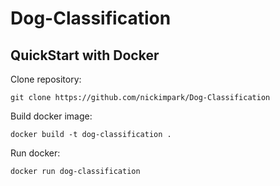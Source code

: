 # Dog-Classification

## QuickStart with Docker

Clone repository:
```
git clone https://github.com/nickimpark/Dog-Classification
```
Build docker image:
```
docker build -t dog-classification .
```
Run docker:
```
docker run dog-classification
```
